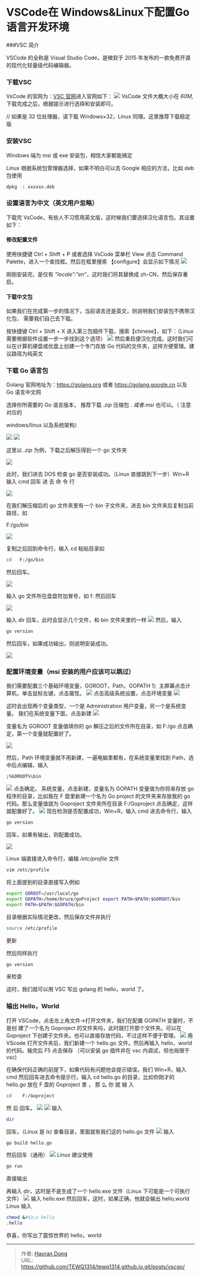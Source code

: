 # VSCode在 Windows&amp;Linux下配置Go语言开发环境

###VSC 简介

VSCode 的全称是 Visual Studio Code，是微软于 2015 年发布的一款免费开源的现代化轻量级代码编辑器。

### 下载VSC


VsCode 的官网为：[VSC 官网](https://code.visualstudio.com)进入官网如下：
![](https://i.imgtg.com/2023/07/25/OhlGJs.jpg)
VsCode 文件大概大小在 *60M,* 下载完成之后，根据提示进行选择和安装即可。

// 如果是 32 位处理器，请下载 Windows×32，Linux 同理。这里推荐下载稳定版

### 安装VSC

Windows 端为 msi 或 exe 安装包，相信大家都能搞定

Linux 根据系统包管理器选择，如果不明白可以去 Google 相应的方法，比如 deb 包使用
``` bash
dpkg -i xxxxxx.deb
```

### 设置语言为中文（英文用户忽略）

下载完  VsCode，有些人不习惯用英文版，这时候我们要选择汉化语言包。其设置如下：

#### 修改配置文件

使用快捷键 Ctrl &#43; Shift &#43; P  或者选择 VsCode 菜单栏 View 点击 Command Palette，进入一个查找框。然后在框里搜索 【configure】会显示如下情况 
![](https://i.imgtg.com/2023/07/25/OhlQlK.png)

刚刚安装完，是仅有 *”locale”:”en”*，这时我们将其替换成 zh-CN，然后保存重启。

#### 下载中文包

如果我们在完成第一步的情况下，当前语言还是英文，则说明我们安装包不携带汉化包， 需要我们自己去下载。

按快捷键 Ctrl &#43; Shift &#43; X 进入第三包插件下载，搜索【chinese】，如下：（Linux 需要根据软件设置一步一步找到这个选项）
![](https://i.imgtg.com/2023/07/25/Ohl0Ta.png)
然后重启便汉化完成。这时我们可以在计算机硬盘或优盘上创建一个专门存放 Go 代码的文件夹，这样方便管理。建议路径为纯英文

### 下载 Go 语言包

Golang 官网地址为：https://golang.org 或者 https://golang.google.cn 以及 Go 语言中文网

选择你所需要的 Go 语言版本， 推荐下载 *.zip* 压缩包 *. 或者.msi* 也可以。（ 注意对应的

windows/linux 以及系统架构）

![](https://i.imgtg.com/2023/07/25/OhldcN.jpg)
![](https://i.imgtg.com/2023/07/25/OhlVMC.jpg)


这里以 *.zip* 为例，下载之后解压得到一个 go 文件夹

![](https://i.imgtg.com/2023/07/25/Oh9rdS.png)

此时，我们进去 DOS 检查 go 是否安装成功。（Linux 直接跳到下一步）Win&#43;R 输入 cmd 回车        进        去        命        令        行

![](https://i.imgtg.com/2023/07/25/OhlfLi.png)

在我们解压缩后的 go 文件夹里有一个 bin 子文件夹，进去 bin 文件夹后复制当前路径，如

F:/go/bin

![](https://i.imgtg.com/2023/07/25/Ohl2Px.png)

复制之后回到命令行，输入 cd 粘贴目录如 
``` bash
cd   F:/go/bin 
```
然后回车。

![](https://i.imgtg.com/2023/07/25/OhllXX.png)

输入 go 文件所在盘盘符加冒号，如 f: 然后回车

![](https://i.imgtg.com/2023/07/25/Ohl6lj.png)

输入 dir 回车，此时会显示几个文件，和 bin 文件夹里的一样
![](https://i.imgtg.com/2023/07/25/Ohljzt.png)
然后，输入
``` bash
go version 
```
然后回车，如果成功输出，则说明安装成功。

![](https://i.imgtg.com/2023/07/25/OhlIcY.png)
### 配置环境变量（msi 安装的用户应该可以跳过）

我们需要配置三个基础环境变量，GOROOT，Path，GOPATH 1）主屏幕点击计算机，单击鼠标左键，点击属性。
![](https://i.imgtg.com/2023/07/25/OhlCOv.jpg)
点击高级系统设置，点击环境变量
![](https://i.imgtg.com/2023/07/25/OhlwNq.png)

这时会出现两个变量类型，一个是 Administration  用户变量，另一个是系统变量。
我们在系统变量下面，点击新建
![](https://i.imgtg.com/2023/07/25/Oh9MLc.png)

变量名为 GOROOT 变量值填你的 go 解压之后的文件所在目录，如 F:/go 点击确定，第一个变量就配置好了。

![](https://i.imgtg.com/2023/07/25/Oh9Our.png)

然后，Path 环境变量就不用新建，一遍电脑里都有，在系统变量里找到 Path，选中后点编辑，输入
``` bash
;%GOROOT%\bin
```
![](https://i.imgtg.com/2023/07/25/Oh9TTI.png)
点击确定。
系统变量，点击新建，变量名为 GOPATH 变量值为你将来存放 go 程序的目录，比如我在 F 盘里新建一个名为 Go project 的文件夹来存放我的 go 代码。那么变量值就为 Goproject 文件夹所在目录 F:/Goproject 点击确定，这样就配置好了。
![](https://i.imgtg.com/2023/07/25/Oh9UvD.png)
现在检测是否配置成功，Win&#43;R，输入 cmd 进去命令行，输入
``` bash
go version
```
回车，如果有输出，则配置成功。

![](https://i.imgtg.com/2023/07/25/Oh9kO6.png)

Linux 端直接进入命令行，编辑 */etc/profile* 文件
``` bash
vim /etc/profile
```
将上面提到的目录直接写入例如
``` bash
export GOROOT=/usr/local/go
export GOPATH=/home/bruce/goProject export PATH=$PATH:$GOROOT/bin
export PATH=$PATH:$GOPATH/bin
```
目录根据实际情况更改，然后保存文件并执行
``` bash
source /etc/profile
```
更新

然后同样执行
``` bash
go version
```
来检查

这时，我们就可以用 VSC 写出 golang 的 hello，world 了。

### 输出 Hello，World

打开 VSCode，点击左上角文件→打开文件夹，我们在配置 GOPATH 变量时，不是创 建了一个名为 Goproject 的文件夹吗，此时就打开那个文件夹。可以在 Goproject 下创建子文件夹。也可以直接存放代码，不过这样不便于管理。
![](https://i.imgtg.com/2023/07/25/Oh9xNP.jpg)
用 VScode 打开文件夹后，我们新建一个 hello.go 文件。然后再输入 hello，world 的代码。输完后 F5 点击保存
（可以安装 go 插件并在 vsc 内调试，但也局限于 vsc)

在确保代码正确的前提下，如果代码有问题他会提示错误。我们 Win&#43;R，输入 cmd 然后回车进去命令提示行，输入 cd hello.go 的目录，比如你刚才的 hello.go 放在 F 盘的 Goproject     里 ， 那 么 你 就 输 入

``` bash
cd    F:/Goproject
```
然 后 回车。
![](https://i.imgtg.com/2023/07/25/Oh9zEb.png)
![](https://i.imgtg.com/2023/07/25/Oh9iFg.png)
输入 
``` bash
dir 
```
回车，（Linux 是 *ls)* 查看目录，里面就有我们这的 hello.go 文件
![](https://i.imgtg.com/2023/07/25/OhlY7L.png)
输入

``` bash
go build hello.go
```
然后回车（通用）
![](https://i.imgtg.com/2023/07/25/Oh919s.png)
Linux 建议使用

``` bash
go run
```
直接输出


再输入 dir，这时是不是生成了一个 hello.exe 文件（Linux 下可能是一个可执行文件）
![](https://i.imgtg.com/2023/07/25/Oh9KaN.png)
输入 hello.exe 然后回车，这时，如果正确，他就会输出 hello,world Linux 输入
``` bash
chmod &#43;x hello
.hello
```
恭喜，你写出了震惊世界的 hello，world


---

> 作者: [Haoran Dong](https://github.com/TEWQ1314)  
> URL: https://github.com/TEWQ1314/tewq1314.github.io.git/posts/vscgo/  

